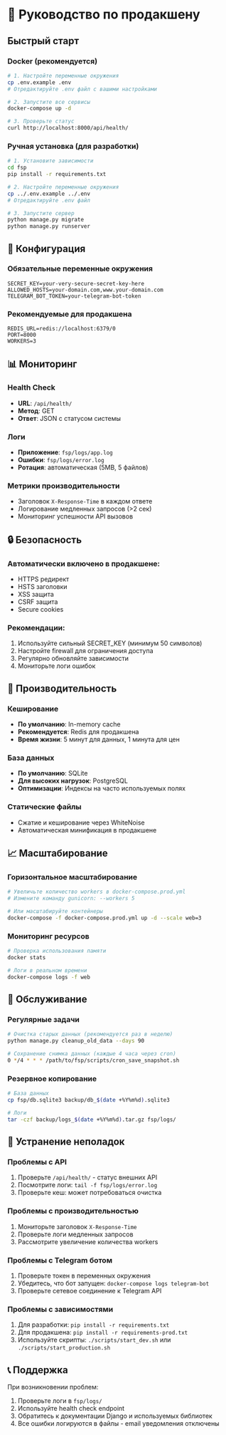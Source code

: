 # 🚀 Руководство по продакшену

## Быстрый старт

### Docker (рекомендуется)
```bash
# 1. Настройте переменные окружения
cp .env.example .env
# Отредактируйте .env файл с вашими настройками

# 2. Запустите все сервисы
docker-compose up -d

# 3. Проверьте статус
curl http://localhost:8000/api/health/
```

### Ручная установка (для разработки)
```bash
# 1. Установите зависимости
cd fsp
pip install -r requirements.txt

# 2. Настройте переменные окружения
cp ../.env.example ../.env
# Отредактируйте .env файл

# 3. Запустите сервер
python manage.py migrate
python manage.py runserver
```

## 🔧 Конфигурация

### Обязательные переменные окружения
```env
SECRET_KEY=your-very-secure-secret-key-here
ALLOWED_HOSTS=your-domain.com,www.your-domain.com
TELEGRAM_BOT_TOKEN=your-telegram-bot-token
```

### Рекомендуемые для продакшена
```env
REDIS_URL=redis://localhost:6379/0
PORT=8000
WORKERS=3
```

## 📊 Мониторинг

### Health Check
- **URL**: `/api/health/`
- **Метод**: GET
- **Ответ**: JSON с статусом системы

### Логи
- **Приложение**: `fsp/logs/app.log`
- **Ошибки**: `fsp/logs/error.log`
- **Ротация**: автоматическая (5MB, 5 файлов)

### Метрики производительности
- Заголовок `X-Response-Time` в каждом ответе
- Логирование медленных запросов (>2 сек)
- Мониторинг успешности API вызовов

## 🔒 Безопасность

### Автоматически включено в продакшене:
- HTTPS редирект
- HSTS заголовки
- XSS защита
- CSRF защита
- Secure cookies

### Рекомендации:
1. Используйте сильный SECRET_KEY (минимум 50 символов)
2. Настройте firewall для ограничения доступа
3. Регулярно обновляйте зависимости
4. Мониторьте логи ошибок

## 🚀 Производительность

### Кеширование
- **По умолчанию**: In-memory cache
- **Рекомендуется**: Redis для продакшена
- **Время жизни**: 5 минут для данных, 1 минута для цен

### База данных
- **По умолчанию**: SQLite
- **Для высоких нагрузок**: PostgreSQL
- **Оптимизации**: Индексы на часто используемых полях

### Статические файлы
- Сжатие и кеширование через WhiteNoise
- Автоматическая минификация в продакшене

## 📈 Масштабирование

### Горизонтальное масштабирование
```bash
# Увеличьте количество workers в docker-compose.prod.yml
# Измените команду gunicorn: --workers 5

# Или масштабируйте контейнеры
docker-compose -f docker-compose.prod.yml up -d --scale web=3
```

### Мониторинг ресурсов
```bash
# Проверка использования памяти
docker stats

# Логи в реальном времени
docker-compose logs -f web
```

## 🔄 Обслуживание

### Регулярные задачи
```bash
# Очистка старых данных (рекомендуется раз в неделю)
python manage.py cleanup_old_data --days 90

# Сохранение снимка данных (каждые 4 часа через cron)
0 */4 * * * /path/to/fsp/scripts/cron_save_snapshot.sh
```

### Резервное копирование
```bash
# База данных
cp fsp/db.sqlite3 backup/db_$(date +%Y%m%d).sqlite3

# Логи
tar -czf backup/logs_$(date +%Y%m%d).tar.gz fsp/logs/
```

## 🚨 Устранение неполадок

### Проблемы с API
1. Проверьте `/api/health/` - статус внешних API
2. Посмотрите логи: `tail -f fsp/logs/error.log`
3. Проверьте кеш: может потребоваться очистка

### Проблемы с производительностью
1. Мониторьте заголовок `X-Response-Time`
2. Проверьте логи медленных запросов
3. Рассмотрите увеличение количества workers

### Проблемы с Telegram ботом
1. Проверьте токен в переменных окружения
2. Убедитесь, что бот запущен: `docker-compose logs telegram-bot`
3. Проверьте сетевое соединение к Telegram API

### Проблемы с зависимостями
1. Для разработки: `pip install -r requirements.txt`
2. Для продакшена: `pip install -r requirements-prod.txt`
3. Используйте скрипты: `./scripts/start_dev.sh` или `./scripts/start_production.sh`

## 📞 Поддержка

При возникновении проблем:
1. Проверьте логи в `fsp/logs/`
2. Используйте health check endpoint
3. Обратитесь к документации Django и используемых библиотек
4. Все ошибки логируются в файлы - email уведомления отключены